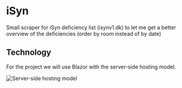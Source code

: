 # iSyn
Small scraper for iSyn deficiency list (isynv1.dk) to let me get a better overview of the deficiencies (order by room instead of by date)

## Technology
For the project we will use Blazor with the server-side hosting model.

![Server-side hosting model](https://user-images.githubusercontent.com/1874516/43042867-eaa8bb76-8d3b-11e8-8f1d-60768f86f710.png "Server-side hosting model (Blazor)")